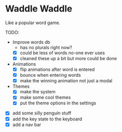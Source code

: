 # Waddle Waddle

Like a popular word game.

TODO:

- Improve words db
  - has no plurals right now?
  - [x] could be less of words no-one ever uses
  - [x] cleaned these up a bit but more could be done
- Animations
  - [x] flip animations after word is entered
  - [x] bounce when entering words
  - [x] make the winning animation not just a modal
- Themes
  - [x] make the system
  - [x] make some cool themes
  - [x] put the theme options in the settings
- [x] add some silly penguin stuff
- [x] add the key state to the keyboard
- [x] add a nav bar
